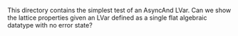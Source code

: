 
This directory contains the simplest test of an AsyncAnd LVar.  Can we
show the lattice properties given an LVar defined as a single flat
algebraic datatype with no error state?

